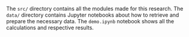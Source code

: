 The `src/` directory contains all the modules made for this research.
The `data/` directory contains Jupyter notebooks about how to retrieve and prepare the necessary data.
The `demo.ipynb` notebook shows all the calculations and respective results.